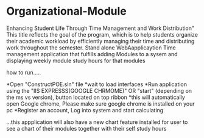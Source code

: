 # Organizational-Module
 Enhancing Student Life Through Time Management and Work Distribution"  This title reflects the goal of the program, which is to help students organize their academic workload by efficiently managing their time and distributing work throughout the semester.
Stand alone WebAapplicaytion Time management application that fulfills adding Modules to a sysem and displaying
weekly module study hours for that modules

how to run.....

*Open "ConstructPOE.sln" file
*wait to load interfaces
*Run application using the "IIS EXPRESSS(GOOGLE CHRMOME)" OR "start" (depending on the ms vs version), button located on top ribbon
*this will automatically open Google chrome, Please make sure google chrome is installed on your pc
*Register an account, Log into system and start calculating

...this appplication will also have a new chart feature installed for user to see a chart of their modules together with their self study hours
